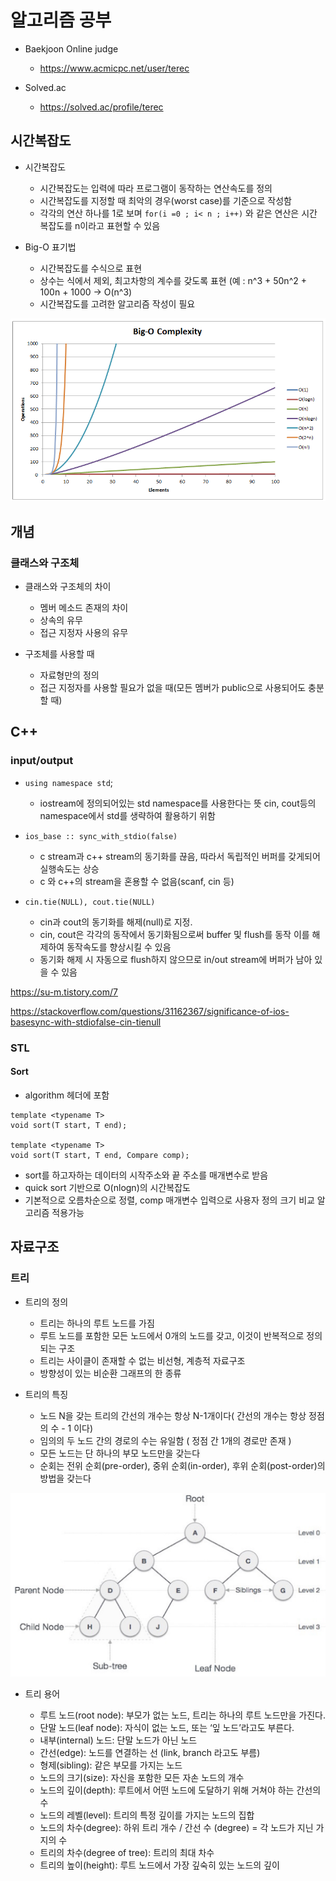 # 알고리즘 공부

- Baekjoon Online judge
  - https://www.acmicpc.net/user/terec


- Solved.ac
  - https://solved.ac/profile/terec


## 시간복잡도
- 시간복잡도
  - 시간복잡도는 입력에 따라 프로그램이 동작하는 연산속도를 정의
  - 시간복잡도를 지정할 때 최악의 경우(worst case)를 기준으로 작성함
  - 각각의 연산 하나를 1로 보며 ```for(i =0 ; i< n ; i++)``` 와 같은 연산은 시간 복잡도를 n이라고 표현할 수 있음

- Big-O 표기법
  - 시간복잡도를 수식으로 표현
  - 상수는 식에서 제외, 최고차항의 계수를 갖도록 표현 (예 : n^3 + 50n^2 + 100n + 1000 -> O(n^3)
  - 시간복잡도를 고려한 알고리즘 작성이 필요
  


![complexity](https://github.com/cherrytomato1/Algorithm/blob/master/images/time_complexity.png)


## 개념

### 클래스와 구조체

- 클래스와 구조체의 차이
  - 멤버 메소드 존재의 차이
  - 상속의 유무
  - 접근 지정자 사용의 유무
  
- 구조체를 사용할 때
  - 자료형만의 정의
  - 접근 지정자를 사용할 필요가 없을 때(모든 멤버가 public으로 사용되어도 충분할 때)

## C++

### input/output

 - ```using namespace std```;
    - iostream에 정의되어있는 std namespace를 사용한다는 뜻 cin, cout등의 namespace에서 std를 생략하여 활용하기 위함
    
 - ```ios_base :: sync_with_stdio(false)```
    - c stream과 c++ stream의 동기화를 끊음, 따라서 독립적인 버퍼를 갖게되어 실행속도는 상승
    - c 와 c++의 stream을 혼용할 수 없음(scanf, cin 등) 
    
 - ```cin.tie(NULL), cout.tie(NULL)```
    - cin과 cout의 동기화를 해제(null)로 지정.
    - cin, cout은 각각의 동작에서 동기화됨으로써 buffer 및 flush를 동작 이를 해제하여 동작속도를 향상시킬 수 있음
    - 동기화 해제 시 자동으로 flush하지 않으므로 in/out stream에 버퍼가 남아 있을 수 있음
    
 https://su-m.tistory.com/7
 
 https://stackoverflow.com/questions/31162367/significance-of-ios-basesync-with-stdiofalse-cin-tienull
 
 
 ### STL
 
 #### Sort
 - algorithm 헤더에 포함
 
```
template <typename T>
void sort(T start, T end);

template <typename T>
void sort(T start, T end, Compare comp);
```
 - sort를 하고자하는 데이터의 시작주소와 끝 주소를 매개변수로 받음
 - quick sort 기반으로 O(nlogn)의 시간복잡도
 - 기본적으로 오름차순으로 정렬, comp 매개변수 입력으로 사용자 정의 크기 비교 알고리즘 적용가능
 
## 자료구조

### 트리
- 트리의 정의
  - 트리는 하나의 루트 노드를 가짐
  - 루트 노드를 포함한 모든 노드에서 0개의 노드를 갖고, 이것이 반복적으로 정의되는 구조
  - 트리는 사이클이 존재할 수 없는 비선형, 계층적 자료구조
  - 방향성이 있는 비순환 그래프의 한 종류

- 트리의 특징
  - 노드 N을 갖는 트리의 간선의 개수는 항상 N-1개이다( 간선의 개수는 항상 정점의 수 - 1 이다)
  - 임의의 두 노드 간의 경로의 수는 유일함 ( 정점 간 1개의 경로만 존재 )
  - 모든 노드는 단 하나의 부모 노드만을 갖는다
  - 순회는 전위 순회(pre-order), 중위 순회(in-order), 후위 순회(post-order)의 방법을 갖는다
  
  


![tree](https://github.com/cherrytomato1/Algorithm/blob/master/images/tree-terms.png)
- 트리 용어

  - 루트 노드(root node): 부모가 없는 노드, 트리는 하나의 루트 노드만을 가진다.
  - 단말 노드(leaf node): 자식이 없는 노드, 또는 ‘잎 노드’라고도 부른다.
  - 내부(internal) 노드: 단말 노드가 아닌 노드
  - 간선(edge): 노드를 연결하는 선 (link, branch 라고도 부름)
  - 형제(sibling): 같은 부모를 가지는 노드
  - 노드의 크기(size): 자신을 포함한 모든 자손 노드의 개수
  - 노드의 깊이(depth): 루트에서 어떤 노드에 도달하기 위해 거쳐야 하는 간선의 수
  - 노드의 레벨(level): 트리의 특정 깊이를 가지는 노드의 집합
  - 노드의 차수(degree): 하위 트리 개수 / 간선 수 (degree) = 각 노드가 지닌 가지의 수
  - 트리의 차수(degree of tree): 트리의 최대 차수
  - 트리의 높이(height): 루트 노드에서 가장 깊숙히 있는 노드의 깊이

